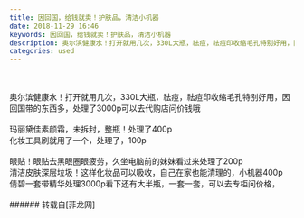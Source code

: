 ```yaml
---
title: 因回国，给钱就卖！护肤品，清洁小机器
date: 2018-11-29 16:46
keywords: 因回国，给钱就卖！护肤品，清洁小机器
description: 奥尔滨健康水！打开就用几次，330L大瓶，祛痘，祛痘印收缩毛孔特别好用，因回国带的东西多，处理了3000p可以去代购店问价钱哦玛丽黛佳素颜霜，未拆封，整瓶！处理了400p化妆工具刷就用了一个，处理了，100p眼贴！眼贴去黑眼圈眼疲劳，久坐电脑前的妹妹看过来处理了200p清洁皮肤深层垃圾！这样化妆品可以吸收，自己在家也能清理的，小机器400p倩碧一套带精华处理3000p看下还有大半瓶，一套一套，可以去专柜问价格，
categories: used
---
```

<td class="t_f" id="postmessage_2377705">

<br/>
<br/>
奥尔滨健康水！打开就用几次，330L大瓶，祛痘，祛痘印收缩毛孔特别好用，因回国带的东西多，处理了3000p可以去代购店问价钱哦<br/>
<img alt="" border="0" class="zoom" data-cf-modified-8ec737da70bbdebc674e44ce-="" file="http://www.flw.ph/data/appbyme/upload/image/201811/29/9OGawvEvAMj9.jpg" id="aimg_Yzt4R" lazyloadthumb="1" onclick="" onmouseover="" src="http://www.flw.ph/data/appbyme/upload/image/201811/29/9OGawvEvAMj9.jpg"/><br/>
<br/>
<img alt="" border="0" class="zoom" data-cf-modified-8ec737da70bbdebc674e44ce-="" file="http://www.flw.ph/data/appbyme/upload/image/201811/29/8qIQwdRgza67.jpg" id="aimg_zF0uY" lazyloadthumb="1" onclick="" onmouseover="" src="http://www.flw.ph/data/appbyme/upload/image/201811/29/8qIQwdRgza67.jpg"/><br/>
玛丽黛佳素颜霜，未拆封，整瓶！处理了400p<br/>
<img alt="" border="0" class="zoom" data-cf-modified-8ec737da70bbdebc674e44ce-="" file="http://www.flw.ph/data/appbyme/upload/image/201811/29/WdDiZdx235AR.jpg" id="aimg_pnkE8" lazyloadthumb="1" onclick="" onmouseover="" src="http://www.flw.ph/data/appbyme/upload/image/201811/29/WdDiZdx235AR.jpg"/><br/>
化妆工具刷就用了一个，处理了，100p<br/>
<img alt="" border="0" class="zoom" data-cf-modified-8ec737da70bbdebc674e44ce-="" file="http://www.flw.ph/data/appbyme/upload/image/201811/29/Y729FyQV5bSX.jpg" id="aimg_NBlKQ" lazyloadthumb="1" onclick="" onmouseover="" src="http://www.flw.ph/data/appbyme/upload/image/201811/29/Y729FyQV5bSX.jpg"/><br/>
<br/>
<img alt="" border="0" class="zoom" data-cf-modified-8ec737da70bbdebc674e44ce-="" file="http://www.flw.ph/data/appbyme/upload/image/201811/29/5lhtGSaAOdN6.jpg" id="aimg_WJHYy" lazyloadthumb="1" onclick="" onmouseover="" src="http://www.flw.ph/data/appbyme/upload/image/201811/29/5lhtGSaAOdN6.jpg"/><br/>
眼贴！眼贴去黑眼圈眼疲劳，久坐电脑前的妹妹看过来处理了200p<br/>
<img alt="" border="0" class="zoom" data-cf-modified-8ec737da70bbdebc674e44ce-="" file="http://www.flw.ph/data/appbyme/upload/image/201811/29/vJX3VftyE1z1.jpg" id="aimg_YepqE" lazyloadthumb="1" onclick="" onmouseover="" src="http://www.flw.ph/data/appbyme/upload/image/201811/29/vJX3VftyE1z1.jpg"/><br/>
清洁皮肤深层垃圾！这样化妆品可以吸收，自己在家也能清理的，小机器400p<br/>
<img alt="" border="0" class="zoom" data-cf-modified-8ec737da70bbdebc674e44ce-="" file="http://www.flw.ph/data/appbyme/upload/image/201811/29/UOKxcLybhHmF.jpg" id="aimg_Xbmne" lazyloadthumb="1" onclick="" onmouseover="" src="http://www.flw.ph/data/appbyme/upload/image/201811/29/UOKxcLybhHmF.jpg"/><br/>
倩碧一套带精华处理3000p看下还有大半瓶，一套一套，可以去专柜问价格，<br/>
<img alt="" border="0" class="zoom" data-cf-modified-8ec737da70bbdebc674e44ce-="" file="http://www.flw.ph/data/appbyme/upload/image/201811/29/TaBFCO1AWzTs.jpg" id="aimg_Y7bgS" lazyloadthumb="1" onclick="" onmouseover="" src="http://www.flw.ph/data/appbyme/upload/image/201811/29/TaBFCO1AWzTs.jpg"/><br/>
<br/>
</td>
###### 转载自[菲龙网]